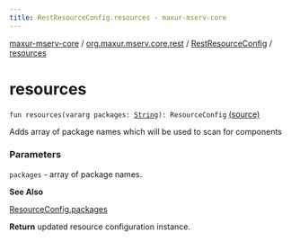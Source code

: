 ```yaml
---
title: RestResourceConfig.resources - maxur-mserv-core
---
```


[maxur-mserv-core](../../index.html) / [org.maxur.mserv.core.rest](../index.html) / [RestResourceConfig](index.html) / [resources](.)

# resources

`fun resources(vararg packages: `[`String`](https://kotlinlang.org/api/latest/jvm/stdlib/kotlin/-string/index.html)`): ResourceConfig` [(source)](https://github.com/myunusov/maxur-mserv/tree/master/maxur-mserv-core/src/main/kotlin/org/maxur/mserv/core/rest/RestResourceConfig.kt#L55)

Adds array of package names which will be used to scan for components

### Parameters

`packages` - array of package names.

**See Also**

[ResourceConfig.packages](#)

**Return**
updated resource configuration instance.

